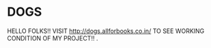 # DOGS
HELLO FOLKS!! VISIT http://dogs.allforbooks.co.in/ TO SEE WORKING CONDITION OF MY PROJECT!! .
